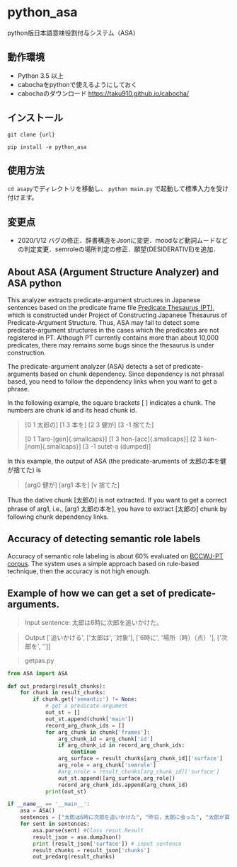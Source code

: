 # python_asa
python版日本語意味役割付与システム（ASA）

## 動作環境
- Python 3.5 以上
- cabochaをpythonで使えるようにしておく
- cabochaのダウンロード https://taku910.github.io/cabocha/

## インストール
```git clone {url} ```

```pip install -e python_asa```

## 使用方法
```cd asapy```でディレクトリを移動し、
```python main.py``` で起動して標準入力を受け付けます。

## 変更点
- 2020/1/12 バグの修正．辞書構造をJsonに変更．moodなど動詞ムードなどの判定変更．semroleの場所判定の修正．願望(DESIDERATIVE)を追加．

## About ASA (Argument Structure Analyzer) and ASA python

This analyzer extracts predicate-argument structures in Japanese sentences based on the predicate frame file [Predicate Thesaurus (PT)](http://pth.cl.cs.okayama-u.ac.jp/testp/pth/Vths), which is constructed under Project of Constructing Japanese Thesaurus of Predicate-Argument Structure. Thus, ASA may fail to detect some predicate-argument structures in the cases which the predicates are not registered in PT. Although PT currently contains more than about 10,000 predicates, there may remains some bugs since the thesaurus is under construction.

The predicate-argument analyzer (ASA) detects a set of predicate-arguments based on chunk dependency. Since dependency is not phrasal based, you need to follow the dependency links when you want to get a phrase.

In the following example, the square brackets [ ] indicates a chunk. The numbers are chunk id and its head chunk id.

> [0 1 太郎の] [1 3 本を] [2 3 健が] [3 -1 捨てた]
> 
> [0 1 Taro-[gen]{.smallcaps}]  [1 3 hon-[acc]{.smallcaps}] [2 3 ken-[nom]{.smallcaps}] [3 -1 sutet-a (dumped)]

In this example, the output of ASA (the predicate-aruments of 太郎の本を健が捨てた) is

> [arg0 健が]  [arg1 本を]   [v 捨てた]  

Thus the dative chunk [太郎の] is not extracted. If you want to get a correct phrase of arg1, i.e.,
[arg1   太郎の本を],  you have to extract [太郎の] chunk by following chunk dependency links.  

## Accuracy of detecting semantic role labels

Accuracy of semantic role labeling is about 60% evaluated on [BCCWJ-PT corpus](http://pth.cl.cs.okayama-u.ac.jp/). The system uses a simple approach based on rule-based technique, then the accuracy is not high enough.

## Example of how we can get a set of predicate-arguments.

> Input sentence: 太郎は6時に次郎を追いかけた。

> Output ['追いかける', ['太郎は', '対象'], ['6時に', '場所（時）（点）'], ['次郎を', '']]

> getpas.py

```python
from ASA import ASA

def out_predarg(result_chunks):
    for chunk in result_chunks:
        if chunk.get('semantic') != None:
            # get a predicate-argument
            out_st = []
            out_st.append(chunk['main'])
            record_arg_chunk_ids = []
            for arg_chunk in chunk['frames']:
                arg_chunk_id = arg_chunk['id']
                if arg_chunk_id in record_arg_chunk_ids:
                    continue
                arg_surface = result_chunks[arg_chunk_id]['surface']
                arg_role = arg_chunk['semrole']
                #arg_nrole = result_chunks[arg_chunk_id]['surface']
                out_st.append([arg_surface,arg_role])
                record_arg_chunk_ids.append(arg_chunk_id)
            print(out_st)

if __name__ == '__main__':
    asa = ASA()
    sentences = ["太郎は6時に次郎を追いかけた", "昨日，太郎に会った", "太郎が買った本を売った"]
    for sent in sentences:
        asa.parse(sent) #Class resut.Result
        result_json = asa.dumpJson()
        print (result_json['surface']) # input sentence
        result_chunks = result_json['chunks']
        out_predarg(result_chunks)
```
